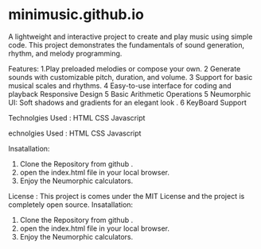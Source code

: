 # minimusic.github.io
 A lightweight and interactive project to create and play music using simple code. This project demonstrates the fundamentals of sound generation, rhythm, and melody programming.
 
Features:
1.Play preloaded melodies or compose your own.
2 Generate sounds with customizable pitch, duration, and volume.
3 Support for basic musical scales and rhythms.
4 Easy-to-use interface for coding and playback Responsive Design
5 Basic Arithmetic Operations 
5 Neumorphic UI: Soft shadows and gradients for an elegant look .
6 KeyBoard Support

Technolgies Used :
HTML
CSS
Javascript

echnolgies Used :
HTML
CSS
Javascript

Insatallation:

1. Clone the Repository from github .
2. open the index.html file in your local browser.
3. Enjoy the Neumorphic calculators.


License :
This project is comes under the MIT License and the project is completely open source.
Insatallation:

1. Clone the Repository from github .
2. open the index.html file in your local browser.
3. Enjoy the Neumorphic calculators.
